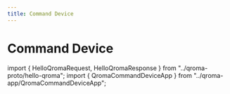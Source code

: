 ```yaml
---
title: Command Device
---
```


# Command Device

import { HelloQromaRequest, HelloQromaResponse } from "../qroma-proto/hello-qroma";
import { QromaCommandDeviceApp } from "../qroma-app/QromaCommandDeviceApp";

<QromaCommandDeviceApp
  requestMessageType={HelloQromaRequest}
  responseMessageType={HelloQromaResponse}
  />
  